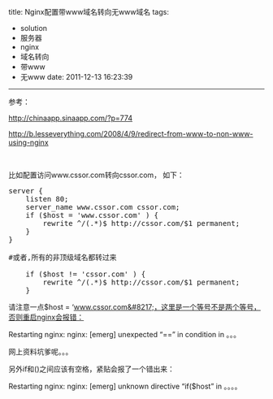 title: Nginx配置带www域名转向无www域名
tags:
  - solution
  - 服务器
  - nginx
  - 域名转向
  - 带www
  - 无www
date: 2011-12-13 16:23:39
---

参考：

http://chinaapp.sinaapp.com/?p=774

http://b.lesseverything.com/2008/4/9/redirect-from-www-to-non-www-using-nginx

&nbsp;

比如配置访问www.cssor.com转向cssor.com， 如下：

<pre class="brush:shell">server {
    listen 80;
    server_name www.cssor.com cssor.com;
    if ($host = 'www.cssor.com' ) {
        rewrite ^/(.*)$ http://cssor.com/$1 permanent;
    }
}

#或者,所有的非顶级域名都转过来

    if ($host != 'cssor.com' ) {
        rewrite ^/(.*)$ http://cssor.com/$1 permanent;
    }</pre>

请注意一点$host = &#8216;www.cssor.com&#8217;，这里是一个等号不是两个等号，否则重启nginx会报错：

Restarting nginx: nginx: [emerg] unexpected &#8220;==&#8221; in condition in 。。。

网上资料坑爹呢。。。

另外if和()之间应该有空格，紧贴会报了一个错出来：

Restarting nginx: nginx: [emerg] unknown directive &#8220;if($host&#8221; in 。。。。